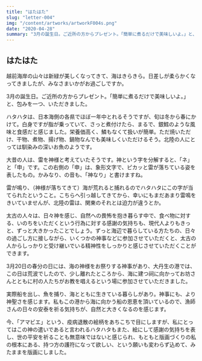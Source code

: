 ```yaml
---
title: "はたはた"
slug: "letter-004"
img: "/content/artworks/artworkF004s.png"
date: "2020-04-28"
summary: "3月の誕生日。ご近所の方からプレゼント。「簡単に煮るだけで美味しいよ。」と、包みを一つ、いただきました。"
---
```


## はたはた

越前海岸の山々は新緑が美しくなってきて、海はきらきら。日差しが柔らかくなってきましたが、みなさまいかがお過ごしですか。  

3月の誕生日。ご近所の方からプレゼント。「簡単に煮るだけで美味しいよ。」と、包みを一つ、いただきました。  

ハタハタは、日本海側の各県でほぼ一年中とれるそうですが、旬は冬から春にかけて。白身ですが脂が乗っていて、さっと煮付けたら、まるで、銀鱈のような風味と食感だと感じました。栄養価高く、鱗もなくて扱いが簡単。ただ焼いただけ、干物、煮物、揚げ物、鍋物なんでも美味しくいただけるそう。北陸の人にとっては馴染みの深いお魚のようです。  

大昔の人は、雷を神様と考えていたそうです。神という字を分解すると、「ネ」と「申」です。この右側の「申」は、象形文字で、ピカッと雷が落ちている姿を表したもの。かみなり、の音も、「神なり」と書けますね。  

雷が鳴り、（神様が落ちてきて）海が荒れると捕れるのでハタハタにこの字が当てられたということ。こちらへ引っ越してきてから、幸いにもまだあまり雷鳴をきいていませんが、北陸の雷は、関東のそれとは迫力が違うとか。  

太古の人々は、日々神を感じ、自然への畏怖を抱き暮らす中で、食べ物に対する、いのちをいただくという行為に対する感謝の気持ちも、現代人よりもきっと、ずっと大きかったことでしょう。ずっと海辺で暮らしている方たちの、日々の過ごし方に接しながら、いくつかの神事などに参加させていただくと、太古の人からしっかりと受け継いでいる精神性をしっかりと感じさせていただくことができます。  

3月20日の春分の日には、海の神様をお祭りする神事があり、大丹生の港では、この日は荒波でしたので、少し離れたところから、海に建つ祠に向かってお坊さんとともに村の人たちがお教を唱えるという場に参加させていただきました。  

実際船を出し、魚を捕り、海とともに生きている暮らしがあり。神事にも、より神聖さを感じます。私もこの港から海に向かう船の恩恵を頂いているので、漁師さんの日々の安泰を祈る気持ちが、自然と大きくなるのを感じます。  

今、「アマビエ」という、疫病退散の絵柄をあちこちで目にしますが、私にとってはこの神の遣いであると言われるハタハタもまた、絵にして感謝の気持ちを表し、世の平安を祈ることも無意味ではないと感じられ、もともと版画づくりの私の根本にある、持つ方の護符になって欲しい、という願いも変わらず込めて、みたままを版画にしました。  
